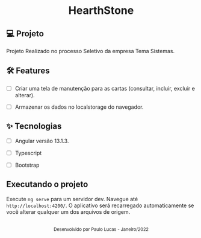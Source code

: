 <h1 align="center">
  HearthStone
</h1>

## 💻 Projeto
Projeto Realizado no processo Seletivo da empresa Tema Sistemas.


## :hammer_and_wrench: Features 

-   [ ] Criar uma tela de manutenção para as cartas (consultar, incluir, excluir e alterar).
-   [ ] Armazenar os dados no localstorage do navegador.


## ✨ Tecnologias

-   [ ] Angular versão 13.1.3.
-   [ ] Typescript
-   [ ] Bootstrap


## Executando o projeto

Execute `ng serve` para um servidor dev. Navegue até `http://localhost:4200/`. O aplicativo será recarregado automaticamente se você alterar qualquer um dos arquivos de origem.

<br />

<div align="center">
  <small>Desenvolvido por Paulo Lucas - Janeiro/2022</small>
</div>
